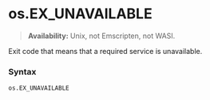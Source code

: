 # os.EX_UNAVAILABLE

> **Availability:** Unix, not Emscripten, not WASI.

Exit code that means that a required service is unavailable.

### Syntax

```python
os.EX_UNAVAILABLE
```
